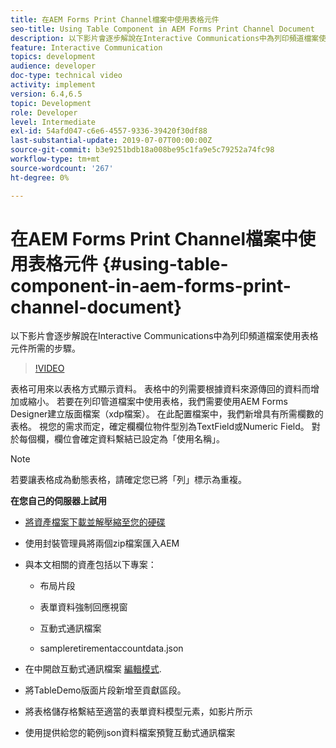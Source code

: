 ```yaml
---
title: 在AEM Forms Print Channel檔案中使用表格元件
seo-title: Using Table Component in AEM Forms Print Channel Document
description: 以下影片會逐步解說在Interactive Communications中為列印頻道檔案使用表格元件所需的步驟。
feature: Interactive Communication
topics: development
audience: developer
doc-type: technical video
activity: implement
version: 6.4,6.5
topic: Development
role: Developer
level: Intermediate
exl-id: 54afd047-c6e6-4557-9336-39420f30df88
last-substantial-update: 2019-07-07T00:00:00Z
source-git-commit: b3e9251bdb18a008be95c1fa9e5c79252a74fc98
workflow-type: tm+mt
source-wordcount: '267'
ht-degree: 0%

---
```


# 在AEM Forms Print Channel檔案中使用表格元件 {#using-table-component-in-aem-forms-print-channel-document}

以下影片會逐步解說在Interactive Communications中為列印頻道檔案使用表格元件所需的步驟。

>[!VIDEO](https://video.tv.adobe.com/v/27769?quality=12&learn=on)

表格可用來以表格方式顯示資料。 表格中的列需要根據資料來源傳回的資料而增加或縮小。 若要在列印管道檔案中使用表格，我們需要使用AEM Forms Designer建立版面檔案（xdp檔案）。 在此配置檔案中，我們新增具有所需欄數的表格。 視您的需求而定，確定欄欄位物件型別為TextField或Numeric Field。 對於每個欄，欄位會確定資料繫結已設定為「使用名稱」。

>[!NOTE]
>
>若要讓表格成為動態表格，請確定您已將「列」標示為重複。

**在您自己的伺服器上試用**

* [將資產檔案下載並解壓縮至您的硬碟](assets/usingtablesinprintchannel.zip)

* 使用封裝管理員將兩個zip檔案匯入AEM

* 與本文相關的資產包括以下專案：

   * 布局片段

   * 表單資料強制回應視窗

   * 互動式通訊檔案
   * sampleretirementaccountdata.json

* 在中開啟互動式通訊檔案 [編輯模式](http://localhost:4502/editor.html/content/forms/af/401kstatement/tablesinprintdocument/channels/print.html).

* 將TableDemo版面片段新增至貢獻區段。
* 將表格儲存格繫結至適當的表單資料模型元素，如影片所示

* 使用提供給您的範例json資料檔案預覽互動式通訊檔案
